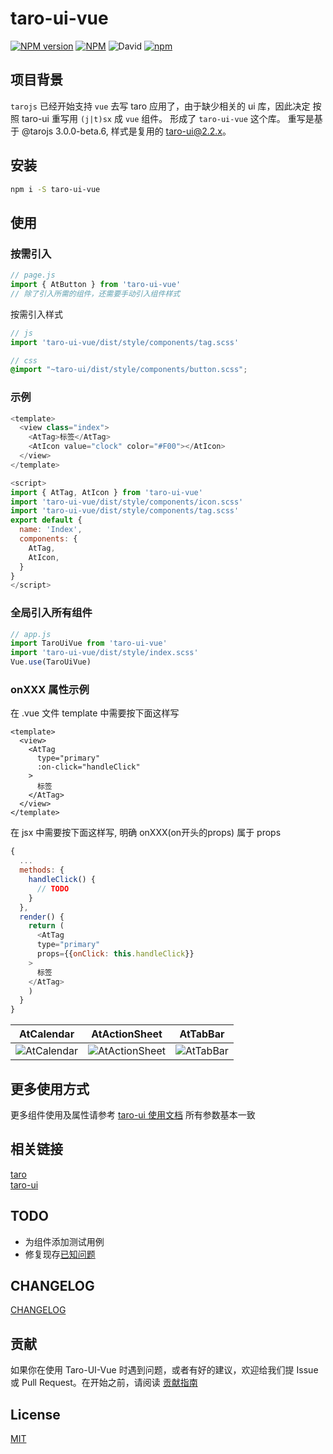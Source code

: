 # taro-ui-vue

[![NPM version](https://img.shields.io/npm/v/taro-ui-vue.svg)](https://npmjs.org/package/taro-ui-vue)
[![NPM](https://img.shields.io/npm/l/taro-ui-vue)](./LECENSE)
![David](https://img.shields.io/david/psaren/taro-ui-vue)
[![npm](https://img.shields.io/npm/dm/taro-ui-vue)](https://www.npmjs.com/package/taro-ui-vue)

## 项目背景

`tarojs` 已经开始支持 `vue` 去写 taro 应用了，由于缺少相关的 ui 库，因此决定 按照 taro-ui 重写用 `(j|t)sx` 成 `vue` 组件。
形成了 `taro-ui-vue` 这个库。
重写是基于 @tarojs 3.0.0-beta.6, 样式是复用的 taro-ui@2.2.x。

## 安装

``` bash
npm i -S taro-ui-vue
```

## 使用

### 按需引入

``` javascript
// page.js
import { AtButton } from 'taro-ui-vue'
// 除了引入所需的组件，还需要手动引入组件样式

```

按需引入样式

``` javascript
// js
import 'taro-ui-vue/dist/style/components/tag.scss'
```

``` scss
// css
@import "~taro-ui/dist/style/components/button.scss";
```

### 示例

``` js
<template>
  <view class="index">
    <AtTag>标签</AtTag>
    <AtIcon value="clock" color="#F00"></AtIcon>
  </view>
</template>

<script>
import { AtTag, AtIcon } from 'taro-ui-vue'
import 'taro-ui-vue/dist/style/components/icon.scss'
import 'taro-ui-vue/dist/style/components/tag.scss'
export default {
  name: 'Index',
  components: {
    AtTag,
    AtIcon,
  }
}
</script>
```

### 全局引入所有组件

``` javascript
// app.js
import TaroUiVue from 'taro-ui-vue'
import 'taro-ui-vue/dist/style/index.scss'
Vue.use(TaroUiVue)
```

### onXXX 属性示例

在 .vue 文件 template 中需要按下面这样写  

```
<template>
  <view>
    <AtTag
      type="primary"
      :on-click="handleClick"
    >
      标签
    </AtTag>
  </view>
</template>
```

在 jsx 中需要按下面这样写, 明确 onXXX(on开头的props) 属于 props

``` javascript
{
  ...
  methods: {
    handleClick() {
      // TODO
    }
  },
  render() {
    return (
      <AtTag
      type="primary"
      props={{onClick: this.handleClick}}
    >
      标签
    </AtTag>
    )
  }
}
```

| AtCalendar | AtActionSheet | AtTabBar |
| :--------: | :--------: | :--------: |
|![AtCalendar](https://raw.githubusercontent.com/psaren/taro-ui-vue/HEAD/src/assets/images/AtCalendar.gif)|![AtActionSheet](https://raw.githubusercontent.com/psaren/taro-ui-vue/HEAD/src/assets/images/AtActionSheet.gif)|![AtTabBar](https://raw.githubusercontent.com/psaren/taro-ui-vue/HEAD/src/assets/images/AtTabBar.gif)

## 更多使用方式

更多组件使用及属性请参考 [taro-ui 使用文档](https://taro-ui.jd.com/#/docs/introduction)
所有参数基本一致

## 相关链接

[taro](https://github.com/NervJS/taro)  
[taro-ui](https://github.com/NervJS/taro-ui)

## TODO

- 为组件添加测试用例
- 修复现存[已知问题](https://github.com/psaren/taro-ui-vue/blob/master/src/components/notes.md)

## CHANGELOG

[CHANGELOG](https://github.com/psaren/taro-ui-vue/blob/master/CHANGELOG.md)

## 贡献

如果你在使用 Taro-UI-Vue 时遇到问题，或者有好的建议，欢迎给我们提 Issue 或 Pull Request。在开始之前，请阅读 [贡献指南](https://github.com/psaren/taro-ui-vue/blob/master/.github/CONTRIBUTING.md)

## License

[MIT](./LECENSE)
